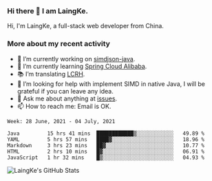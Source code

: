### Hi there 👋 I am LaingKe.

Hi, I'm LaingKe, a full-stack web developer from China.

### More about my recent activity

- 🔭 I’m currently working on [simdjson-java](https://github.com/laingke/simdjson-java).
- 🌱 I’m currently learning [Spring Cloud Alibaba](https://github.com/alibaba/spring-cloud-alibaba).
- :books: I’m translating [LCRH](https://github.com/LCTT/LCRH).
- 🤔 I’m looking for help with implement SIMD in native Java, I will be grateful if you can leave any idea.
- 💬 Ask me about anything at [issues](https://github.com/laingke/laingke/issues).
- 📫 How to reach me: Email is OK.

<!--START_SECTION:waka-->
```text
Week: 28 June, 2021 - 04 July, 2021

Java         15 hrs 41 mins  ████████████▒░░░░░░░░░░░░   49.89 % 
YAML         5 hrs 57 mins   ████▓░░░░░░░░░░░░░░░░░░░░   18.96 % 
Markdown     3 hrs 23 mins   ██▓░░░░░░░░░░░░░░░░░░░░░░   10.77 % 
HTML         2 hrs 10 mins   █▓░░░░░░░░░░░░░░░░░░░░░░░   06.91 % 
JavaScript   1 hr 32 mins    █▒░░░░░░░░░░░░░░░░░░░░░░░   04.93 % 
```
<!--END_SECTION:waka-->

![LaingKe's GitHub Stats](https://github-readme-stats.vercel.app/api?username=laingke&show_icons=true&theme=nightowl&count_private=true)
